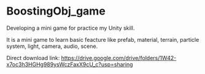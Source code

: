 # BoostingObj_game
Developing a mini game for practice my Unity skill.

It is a mini game to learn basic feacture like prefab, material, terrain, particle system, light, camera, audio, scene.

Direct download link: https://drive.google.com/drive/folders/1W42-x7oc3h3HGHg989ysWczFaxX9cU_c?usp=sharing

